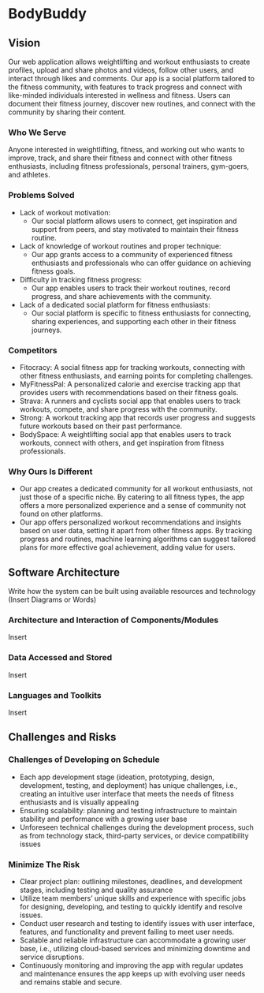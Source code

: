 # BodyBuddy

## Vision
Our web application allows weightlifting and workout enthusiasts to create profiles, upload and share photos and videos, follow other users, and interact through likes and comments. Our app is a social platform tailored to the fitness community, with features to track progress and connect with like-minded individuals interested in wellness and fitness. Users can document their fitness journey, discover new routines, and connect with the community by sharing their content.

### Who We Serve
Anyone interested in weightlifting, fitness, and working out who wants to improve, track, and share their fitness and connect with other fitness enthusiasts, including fitness professionals, personal trainers, gym-goers, and athletes.

### Problems Solved
- Lack of workout motivation:
  - Our social platform allows users to connect, get inspiration and support from peers, and stay motivated to maintain their fitness routine.
- Lack of knowledge of workout routines and proper technique:
  - Our app grants access to a community of experienced fitness enthusiasts and professionals who can offer guidance on achieving fitness goals.
- Difficulty in tracking fitness progress:
  - Our app enables users to track their workout routines, record progress, and share achievements with the community.
- Lack of a dedicated social platform for fitness enthusiasts:
  - Our social platform is specific to fitness enthusiasts for connecting, sharing experiences, and supporting each other in their fitness journeys.

### Competitors
- Fitocracy: A social fitness app for tracking workouts, connecting with other fitness enthusiasts, and earning points for completing challenges.
- MyFitnessPal: A personalized calorie and exercise tracking app that provides users with recommendations based on their fitness goals.
- Strava: A runners and cyclists social app that enables users to track workouts, compete, and share progress with the community.
- Strong: A workout tracking app that records user progress and suggests future workouts based on their past performance.
- BodySpace: A weightlifting social app that enables users to track workouts, connect with others, and get inspiration from fitness professionals.

### Why Ours Is Different
- Our app creates a dedicated community for all workout enthusiasts, not just those of a specific niche. By catering to all fitness types, the app offers a more personalized experience and a sense of community not found on other platforms.
- Our app offers personalized workout recommendations and insights based on user data, setting it apart from other fitness apps. By tracking progress and routines, machine learning algorithms can suggest tailored plans for more effective goal achievement, adding value for users.

## Software Architecture
Write how the system can be built using available resources and technology (Insert Diagrams or Words)
### Architecture and Interaction of Components/Modules
Insert
### Data Accessed and Stored
Insert
### Languages and Toolkits
Insert

## Challenges and Risks
### Challenges of Developing on Schedule
- Each app development stage (ideation, prototyping, design, development, testing, and deployment) has unique challenges, i.e., creating an intuitive user interface that meets the needs of fitness enthusiasts and is visually appealing
- Ensuring scalability: planning and testing infrastructure to maintain stability and performance with a growing user base
- Unforeseen technical challenges during the development process, such as from technology stack, third-party services, or device compatibility issues

### Minimize The Risk
- Clear project plan: outlining milestones, deadlines, and development stages, including testing and quality assurance
- Utilize team members’ unique skills and experience with specific jobs for designing, developing, and testing to quickly identify and resolve issues.
- Conduct user research and testing to identify issues with user interface, features, and functionality and prevent failing to meet user needs.
- Scalable and reliable infrastructure can accommodate a growing user base, i.e., utilizing cloud-based services and minimizing downtime and service disruptions.
- Continuously monitoring and improving the app with regular updates and maintenance ensures the app keeps up with evolving user needs and remains stable and secure.
